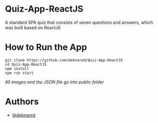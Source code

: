 # Quiz-App-ReactJS
A standard SPA quiz that consists of seven questions and answers, which was built based on ReactJS

# How to Run the App
```
git clone https://github.com/deknared/Quiz-App-ReactJS
cd Quiz-App-ReactJS
npm install
npm run start
```

*All images and the JSON file go into public folder*

# Authors

- [@deknared](github.com/deknared)
